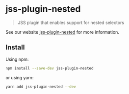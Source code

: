 # jss-plugin-nested

> JSS plugin that enables support for nested selectors

See our website [jss-plugin-nested](https://cssinjs.org/jss-plugin-nested?v=v10.0.0-alpha.8) for more information.

## Install

Using npm:

```sh
npm install --save-dev jss-plugin-nested
```

or using yarn:

```sh
yarn add jss-plugin-nested --dev
```
